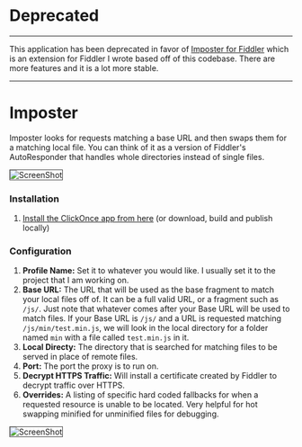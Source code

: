 # Deprecated
-----
This application has been deprecated in favor of [Imposter for Fiddler](/gotdibbs/Imposter.Fiddler) which is an extension for Fiddler I wrote based off of this codebase. There are more features and it is a lot more stable.

-----

Imposter
========

Imposter looks for requests matching a base URL and then swaps them for a matching local file. You can think of it as a version of Fiddler's AutoResponder that handles whole directories instead of single files.

>
<img alt="ScreenShot" src="https://raw.github.com/gotdibbs/Imposter/master/Screenshot-main.png" style="border: 1px solid #444;" />

### Installation

1. [Install the ClickOnce app from here](https://raw.github.com/gotdibbs/Imposter/master/ClickOnce/setup.exe) (or download, build and publish locally)

### Configuration

1. **Profile Name:** Set it to whatever you would like. I usually set it to the project that I am working on.
2. **Base URL:** The URL that will be used as the base fragment to match your local files off of. It can be a full valid URL, or a fragment such as `/js/`. Just note that whatever comes after your Base URL will be used to match files. If your Base URL is `/js/` and a URL is requested matching `/js/min/test.min.js`, we will look in the local directory for a folder named `min` with a file called `test.min.js` in it.
3. **Local Directy:** The directory that is searched for matching files to be served in place of remote files.
4. **Port:** The port the proxy is to run on.
5. **Decrypt HTTPS Traffic:** Will install a certificate created by Fiddler to decrypt traffic over HTTPS.
6. **Overrides:** A listing of specific hard coded fallbacks for when a requested resource is unable to be located. Very helpful for hot swapping minified for unminified files for debugging.

>
<img alt="ScreenShot" src="https://raw.github.com/gotdibbs/Imposter/master/Screenshot-profile.png" style="border: 1px solid #444;" />
